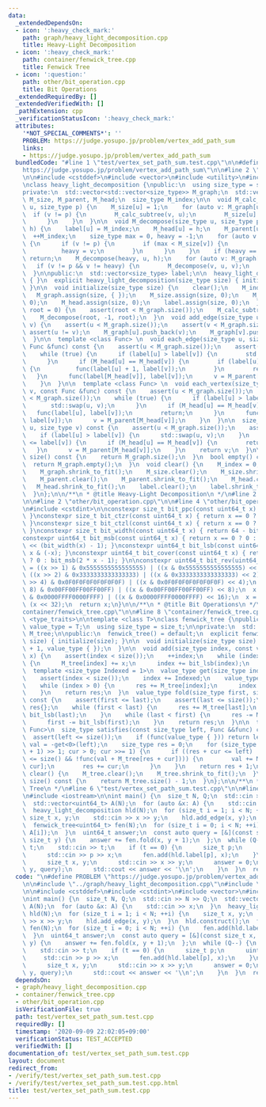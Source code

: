 ```yaml
---
data:
  _extendedDependsOn:
  - icon: ':heavy_check_mark:'
    path: graph/heavy_light_decomposition.cpp
    title: Heavy-Light Decomposition
  - icon: ':heavy_check_mark:'
    path: container/fenwick_tree.cpp
    title: Fenwick Tree
  - icon: ':question:'
    path: other/bit_operation.cpp
    title: Bit Operations
  _extendedRequiredBy: []
  _extendedVerifiedWith: []
  _pathExtension: cpp
  _verificationStatusIcon: ':heavy_check_mark:'
  attributes:
    '*NOT_SPECIAL_COMMENTS*': ''
    PROBLEM: https://judge.yosupo.jp/problem/vertex_add_path_sum
    links:
    - https://judge.yosupo.jp/problem/vertex_add_path_sum
  bundledCode: "#line 1 \"test/vertex_set_path_sum.test.cpp\"\n\n#define PROBLEM \"\
    https://judge.yosupo.jp/problem/vertex_add_path_sum\"\n\n#line 2 \"graph/heavy_light_decomposition.cpp\"\
    \n\n#include <cstddef>\n#include <vector>\n#include <utility>\n#include <cassert>\n\
    \nclass heavy_light_decomposition {\npublic:\n  using size_type = size_t;\n\n\
    private:\n  std::vector<std::vector<size_type>> M_graph;\n  std::vector<size_type>\
    \ M_size, M_parent, M_head;\n  size_type M_index;\n\n  void M_calc_subtree(size_type\
    \ u, size_type p) {\n    M_size[u] = 1;\n    for (auto v: M_graph[u]) {\n    \
    \  if (v != p) {\n        M_calc_subtree(v, u);\n        M_size[u] += M_size[v];\n\
    \      }\n    }\n  }\n\n  void M_decompose(size_type u, size_type p, size_type\
    \ h) {\n    label[u] = M_index;\n    M_head[u] = h;\n    M_parent[u] = p;\n  \
    \  ++M_index;\n    size_type max = 0, heavy = -1;\n    for (auto v: M_graph[u])\
    \ {\n      if (v != p) {\n        if (max < M_size[v]) {\n          max = M_size[v];\n\
    \          heavy = v;\n        }\n      }\n    }\n    if (heavy == size_type(-1))\
    \ return;\n    M_decompose(heavy, u, h);\n    for (auto v: M_graph[u]) {\n   \
    \   if (v != p && v != heavy) {\n        M_decompose(v, u, v);\n      }\n    }\n\
    \  }\n\npublic:\n  std::vector<size_type> label;\n\n  heavy_light_decomposition()\
    \ { }\n  explicit heavy_light_decomposition(size_type size) { initialize(size);\
    \ }\n\n  void initialize(size_type size) {\n    clear();\n    M_index = 0;\n \
    \   M_graph.assign(size, { });\n    M_size.assign(size, 0);\n    M_parent.assign(size,\
    \ 0);\n    M_head.assign(size, 0);\n    label.assign(size, 0);\n  }\n  void construct(size_type\
    \ root = 0) {\n    assert(root < M_graph.size());\n    M_calc_subtree(root, -1);\n\
    \    M_decompose(root, -1, root);\n  }\n  void add_edge(size_type u, size_type\
    \ v) {\n    assert(u < M_graph.size());\n    assert(v < M_graph.size());\n   \
    \ assert(u != v);\n    M_graph[u].push_back(v);\n    M_graph[v].push_back(u);\n\
    \  }\n\n  template <class Func> \n  void each_edge(size_type u, size_type v, const\
    \ Func &func) const {\n    assert(u < M_graph.size());\n    assert(v < M_graph.size());\n\
    \    while (true) {\n      if (label[u] > label[v]) {\n        std::swap(u, v);\n\
    \      }\n      if (M_head[u] == M_head[v]) {\n        if (label[u] + 1 <= label[v])\
    \ {\n          func(label[u] + 1, label[v]);\n        }\n        return;\n   \
    \   }\n      func(label[M_head[v]], label[v]);\n      v = M_parent[M_head[v]];\n\
    \    }\n  }\n\n  template <class Func> \n  void each_vertex(size_type u, size_type\
    \ v, const Func &func) const {\n    assert(u < M_graph.size());\n    assert(v\
    \ < M_graph.size());\n    while (true) {\n      if (label[u] > label[v]) {\n \
    \       std::swap(u, v);\n      }\n      if (M_head[u] == M_head[v]) {\n     \
    \   func(label[u], label[v]);\n        return;\n      }\n      func(label[M_head[v]],\
    \ label[v]);\n      v = M_parent[M_head[v]];\n    }\n  }\n\n  size_type lca(size_type\
    \ u, size_type v) const {\n    assert(u < M_graph.size());\n    assert(v < M_graph.size());\n\
    \    if (label[u] > label[v]) {\n      std::swap(u, v);\n    }\n    while (label[u]\
    \ <= label[v]) {\n      if (M_head[u] == M_head[v]) {\n        return u;\n   \
    \   }\n      v = M_parent[M_head[v]];\n    }\n    return v;\n  }\n\n  size_type\
    \ size() const {\n    return M_graph.size();\n  }\n  bool empty() const {\n  \
    \  return M_graph.empty();\n  }\n  void clear() {\n    M_index = 0;\n    M_graph.clear();\n\
    \    M_graph.shrink_to_fit();\n    M_size.clear();\n    M_size.shrink_to_fit();\n\
    \    M_parent.clear();\n    M_parent.shrink_to_fit();\n    M_head.clear();\n \
    \   M_head.shrink_to_fit();\n    label.clear();\n    label.shrink_to_fit();\n\
    \  }\n};\n\n/**\n * @title Heavy-Light Decomposition\n */\n#line 2 \"container/fenwick_tree.cpp\"\
    \n\n#line 2 \"other/bit_operation.cpp\"\n\n#line 4 \"other/bit_operation.cpp\"\
    \n#include <cstdint>\n\nconstexpr size_t bit_ppc(const uint64_t x) { return __builtin_popcountll(x);\
    \ }\nconstexpr size_t bit_ctzr(const uint64_t x) { return x == 0 ? 64 : __builtin_ctzll(x);\
    \ }\nconstexpr size_t bit_ctzl(const uint64_t x) { return x == 0 ? 64 : __builtin_clzll(x);\
    \ }\nconstexpr size_t bit_width(const uint64_t x) { return 64 - bit_ctzl(x); }\n\
    constexpr uint64_t bit_msb(const uint64_t x) { return x == 0 ? 0 : uint64_t(1)\
    \ << (bit_width(x) - 1); }\nconstexpr uint64_t bit_lsb(const uint64_t x) { return\
    \ x & (-x); }\nconstexpr uint64_t bit_cover(const uint64_t x) { return x == 0\
    \ ? 0 : bit_msb(2 * x - 1); }\n\nconstexpr uint64_t bit_rev(uint64_t x) {\n  x\
    \ = ((x >> 1) & 0x5555555555555555) | ((x & 0x5555555555555555) << 1);\n  x =\
    \ ((x >> 2) & 0x3333333333333333) | ((x & 0x3333333333333333) << 2);\n  x = ((x\
    \ >> 4) & 0x0F0F0F0F0F0F0F0F) | ((x & 0x0F0F0F0F0F0F0F0F) << 4);\n  x = ((x >>\
    \ 8) & 0x00FF00FF00FF00FF) | ((x & 0x00FF00FF00FF00FF) << 8);\n  x = ((x >> 16)\
    \ & 0x0000FFFF0000FFFF) | ((x & 0x0000FFFF0000FFFF) << 16);\n  x = (x >> 32) |\
    \ (x << 32);\n  return x;\n}\n\n/**\n * @title Bit Operations\n */\n#line 4 \"\
    container/fenwick_tree.cpp\"\n\n#line 8 \"container/fenwick_tree.cpp\"\n#include\
    \ <type_traits>\n\ntemplate <class T>\nclass fenwick_tree {\npublic:\n  using\
    \ value_type = T;\n  using size_type = size_t;\n\nprivate:\n  std::vector<value_type>\
    \ M_tree;\n\npublic:\n  fenwick_tree() = default;\n  explicit fenwick_tree(size_type\
    \ size) { initialize(size); }\n\n  void initialize(size_type size) {\n    M_tree.assign(size\
    \ + 1, value_type { });\n  }\n\n  void add(size_type index, const value_type&\
    \ x) {\n    assert(index < size());\n    ++index;\n    while (index <= size())\
    \ {\n      M_tree[index] += x;\n      index += bit_lsb(index);\n    }\n  }\n\n\
    \  template <size_type Indexed = 1>\n  value_type get(size_type index) const {\n\
    \    assert(index < size());\n    index += Indexed;\n    value_type res{ };\n\
    \    while (index > 0) {\n      res += M_tree[index];\n      index -= bit_lsb(index);\n\
    \    }\n    return res;\n  }\n  value_type fold(size_type first, size_type last)\
    \ const {\n    assert(first <= last);\n    assert(last <= size());\n    value_type\
    \ res{};\n    while (first < last) {\n      res += M_tree[last];\n      last -=\
    \ bit_lsb(last);\n    }\n    while (last < first) {\n      res -= M_tree[first];\n\
    \      first -= bit_lsb(first);\n    }\n    return res;\n  }\n\n  template <class\
    \ Func>\n  size_type satisfies(const size_type left, Func &&func) const {\n  \
    \  assert(left <= size());\n    if (func(value_type { })) return left;\n    value_type\
    \ val = -get<0>(left);\n    size_type res = 0;\n    for (size_type cur = bit_cover(size()\
    \ + 1) >> 1; cur > 0; cur >>= 1) {\n      if ((res + cur <= left) || (res + cur\
    \ <= size() && !func(val + M_tree[res + cur]))) {\n        val += M_tree[res +\
    \ cur];\n        res += cur;\n      }\n    }\n    return res + 1;\n  }\n\n  void\
    \ clear() {\n    M_tree.clear();\n    M_tree.shrink_to_fit();\n  }\n  size_type\
    \ size() const {\n    return M_tree.size() - 1;\n  }\n};\n\n/**\n * @title Fenwick\
    \ Tree\n */\n#line 6 \"test/vertex_set_path_sum.test.cpp\"\n\n#line 10 \"test/vertex_set_path_sum.test.cpp\"\
    \n#include <iostream>\n\nint main() {\n  size_t N, Q;\n  std::cin >> N >> Q;\n\
    \  std::vector<uint64_t> A(N);\n  for (auto &x: A) {\n    std::cin >> x;\n  }\n\
    \  heavy_light_decomposition hld(N);\n  for (size_t i = 1; i < N; ++i) {\n   \
    \ size_t x, y;\n    std::cin >> x >> y;\n    hld.add_edge(x, y);\n  }\n  hld.construct();\n\
    \  fenwick_tree<uint64_t> fen(N);\n  for (size_t i = 0; i < N; ++i) {\n    fen.add(hld.label[i],\
    \ A[i]);\n  }\n  uint64_t answer;\n  const auto query = [&](const size_t x, const\
    \ size_t y) {\n    answer += fen.fold(x, y + 1);\n  };\n  while (Q--) {\n    size_t\
    \ t;\n    std::cin >> t;\n    if (t == 0) {\n      size_t p;\n      uint64_t x;\n\
    \      std::cin >> p >> x;\n      fen.add(hld.label[p], x);\n    }\n    else {\n\
    \      size_t x, y;\n      std::cin >> x >> y;\n      answer = 0;\n      hld.each_vertex(x,\
    \ y, query);\n      std::cout << answer << '\\n';\n    }\n  }\n  return 0;\n}\n"
  code: "\n#define PROBLEM \"https://judge.yosupo.jp/problem/vertex_add_path_sum\"\
    \n\n#include \"../graph/heavy_light_decomposition.cpp\"\n#include \"../container/fenwick_tree.cpp\"\
    \n\n#include <cstddef>\n#include <cstdint>\n#include <vector>\n#include <iostream>\n\
    \nint main() {\n  size_t N, Q;\n  std::cin >> N >> Q;\n  std::vector<uint64_t>\
    \ A(N);\n  for (auto &x: A) {\n    std::cin >> x;\n  }\n  heavy_light_decomposition\
    \ hld(N);\n  for (size_t i = 1; i < N; ++i) {\n    size_t x, y;\n    std::cin\
    \ >> x >> y;\n    hld.add_edge(x, y);\n  }\n  hld.construct();\n  fenwick_tree<uint64_t>\
    \ fen(N);\n  for (size_t i = 0; i < N; ++i) {\n    fen.add(hld.label[i], A[i]);\n\
    \  }\n  uint64_t answer;\n  const auto query = [&](const size_t x, const size_t\
    \ y) {\n    answer += fen.fold(x, y + 1);\n  };\n  while (Q--) {\n    size_t t;\n\
    \    std::cin >> t;\n    if (t == 0) {\n      size_t p;\n      uint64_t x;\n \
    \     std::cin >> p >> x;\n      fen.add(hld.label[p], x);\n    }\n    else {\n\
    \      size_t x, y;\n      std::cin >> x >> y;\n      answer = 0;\n      hld.each_vertex(x,\
    \ y, query);\n      std::cout << answer << '\\n';\n    }\n  }\n  return 0;\n}\n"
  dependsOn:
  - graph/heavy_light_decomposition.cpp
  - container/fenwick_tree.cpp
  - other/bit_operation.cpp
  isVerificationFile: true
  path: test/vertex_set_path_sum.test.cpp
  requiredBy: []
  timestamp: '2020-09-09 22:02:05+09:00'
  verificationStatus: TEST_ACCEPTED
  verifiedWith: []
documentation_of: test/vertex_set_path_sum.test.cpp
layout: document
redirect_from:
- /verify/test/vertex_set_path_sum.test.cpp
- /verify/test/vertex_set_path_sum.test.cpp.html
title: test/vertex_set_path_sum.test.cpp
---
```


